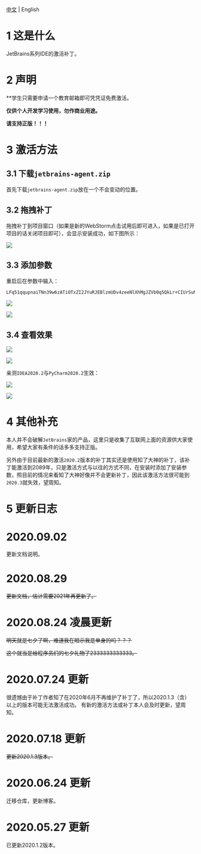 [中文](https://github.com/2293736867/JetBrainsActivation) | English

# 1 这是什么

JetBrains系列IDE的激活补丁。

# 2 声明

**学生只需要申请一个教育邮箱即可凭凭证免费激活。

**仅供个人开发学习使用，勿作商业用途。**

**请支持正版！！！**

# 3 激活方法

## 3.1 下载`jetbrains-agent.zip`

首先下载`jetbrains-agent.zip`放在一个不会变动的位置。

## 3.2 拖拽补丁
拖拽补丁到项目窗口（如果是新的WebStorm点击试用后即可进入，如果是已打开项目的话关闭项目即可），会显示安装成功，如下图所示：

![](https://github.com/2293736867/JetBrainsActivation/blob/master/img/1.png)

## 3.3 添加参数
重启后在参数中输入：

```bash
LFq51qqupnaiTNn39w6zATiOTxZI2JYuRJEBlzmUDv4zeeNlXhMgJZVb0q5QkLr+CIUrSuNB7ucifrGXawLB4qswPOXYG7+ItDNUR/9UkLTUWlnHLX07hnR1USOrWIjTmbytcIKEdaI6x0RskyotuItj84xxoSBP/iRBW2EHpOc
```

![](https://github.com/2293736867/JetBrainsActivation/blob/master/img/2.png)

![](https://github.com/2293736867/JetBrainsActivation/blob/master/img/3.png)

## 3.4 查看效果

![](https://github.com/2293736867/JetBrainsActivation/blob/master/img/4.png)

![](https://github.com/2293736867/JetBrainsActivation/blob/master/img/5.png)

亲测`IDEA2020.2`与`PyCharm2020.2`生效：

![](https://github.com/2293736867/JetBrainsActivation/blob/master/img/6.png)

![](https://github.com/2293736867/JetBrainsActivation/blob/master/img/7.png)

# 4 其他补充

本人并不会破解`JetBrains`家的产品，这里只是收集了互联网上面的资源供大家使用，希望大家有条件的话多多支持正版。

另外由于目前最新的激活`2020.2`版本的补丁其实还是使用知了大神的补丁，该补丁能激活到2089年，只是激活方式与以往的方式不同，在安装时添加了安装参数，照目前的情况来看知了大神好像并不会更新补丁，因此该激活方法很可能到`2020.3`就失效，望周知。

# 5 更新日志

# 2020.09.02

更新文档说明。

# 2020.08.29
~~更新文档，估计需要2021年再更新了。~~

# 2020.08.24 凌晨更新
~~明天就是七夕了啊，难道我在暗示我是单身的吗？？？~~


~~这个就当是给程序员们的七夕礼物了2333333333333。~~

# 2020.07.24 更新
很遗憾由于补丁作者知了在2020年6月不再维护了补丁了，所以2020.1.3（含）以上的版本可能无法激活成功。
有新的激活方法或补丁本人会及时更新，望周知。

# 2020.07.18 更新
~~更新2020.1.3版本。~~

# 2020.06.24 更新
迁移仓库，更新博客。

# 2020.05.27 更新
已更新2020.1.2版本。


